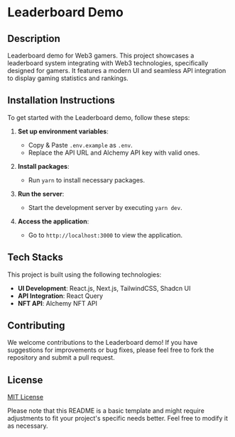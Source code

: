# Leaderboard Demo

## Description

Leaderboard demo for Web3 gamers. This project showcases a leaderboard system integrating with Web3 technologies, specifically designed for gamers. It features a modern UI and seamless API integration to display gaming statistics and rankings.

## Installation Instructions

To get started with the Leaderboard demo, follow these steps:

1. **Set up environment variables**:

   - Copy & Paste `.env.example` as `.env`.
   - Replace the API URL and Alchemy API key with valid ones.

2. **Install packages**:

   - Run `yarn` to install necessary packages.

3. **Run the server**:

   - Start the development server by executing `yarn dev`.

4. **Access the application**:
   - Go to `http://localhost:3000` to view the application.

## Tech Stacks

This project is built using the following technologies:

- **UI Development**: React.js, Next.js, TailwindCSS, Shadcn UI
- **API Integration**: React Query
- **NFT API**: Alchemy NFT API

## Contributing

We welcome contributions to the Leaderboard demo! If you have suggestions for improvements or bug fixes, please feel free to fork the repository and submit a pull request.

## License

[MIT License](LICENSE.md)

Please note that this README is a basic template and might require adjustments to fit your project's specific needs better. Feel free to modify it as necessary.

